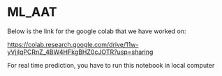 # ML_AAT
Below is the link for the google colab that we have worked on:

https://colab.research.google.com/drive/11w-yVjjIqPCRnZ_4BW4HFkgBHZ0cJOTR?usp=sharing

For real time prediction, you have to run this notebook in local computer
